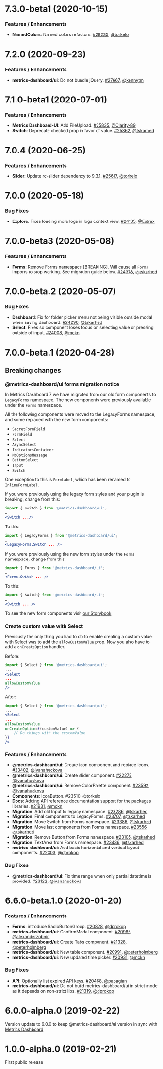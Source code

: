 # 7.3.0-beta1 (2020-10-15)

### Features / Enhancements

- **NamedColors**: Named colors refactors. [#28235](https://github.com/metrics-dashboard/metrics-dashboard/pull/28235), [@torkelo](https://github.com/torkelo)

# 7.2.0 (2020-09-23)

### Features / Enhancements

- **metrics-dashboard/ui**: Do not bundle jQuery. [#27667](https://github.com/metrics-dashboard/metrics-dashboard/pull/27667), [@kennytm](https://github.com/kennytm)

# 7.1.0-beta1 (2020-07-01)

### Features / Enhancements

- **Metrics Dashboard-UI**: Add FileUpload. [#25835](https://github.com/metrics-dashboard/metrics-dashboard/pull/25835), [@Clarity-89](https://github.com/Clarity-89)
- **Switch**: Deprecate checked prop in favor of value. [#25862](https://github.com/metrics-dashboard/metrics-dashboard/pull/25862), [@tskarhed](https://github.com/tskarhed)

# 7.0.4 (2020-06-25)

### Features / Enhancements

- **Slider**: Update rc-slider dependency to 9.3.1. [#25617](https://github.com/metrics-dashboard/metrics-dashboard/pull/25617), [@torkelo](https://github.com/torkelo)

# 7.0.0 (2020-05-18)

### Bug Fixes

- **Explore**: Fixes loading more logs in logs context view. [#24135](https://github.com/metrics-dashboard/metrics-dashboard/pull/24135), [@Estrax](https://github.com/Estrax)

# 7.0.0-beta3 (2020-05-08)

### Features / Enhancements

- **Forms**: Remove Forms namespace [BREAKING]. Will cause all `Forms` imports to stop working. See migration guide below. [#24378](https://github.com/metrics-dashboard/metrics-dashboard/pull/24378), [@tskarhed](https://github.com/tskarhed)

# 7.0.0-beta.2 (2020-05-07)

### Bug Fixes

- **Dashboard**: Fix for folder picker menu not being visible outside modal when saving dashboard. [#24296](https://github.com/metrics-dashboard/metrics-dashboard/pull/24296), [@tskarhed](https://github.com/tskarhed)
- **Select**: Fixes so component loses focus on selecting value or pressing outside of input. [#24008](https://github.com/metrics-dashboard/metrics-dashboard/pull/24008), [@mckn](https://github.com/mckn)

# 7.0.0-beta.1 (2020-04-28)

## Breaking changes

### @metrics-dashboard/ui forms migration notice

In Metrics Dashboard 7 we have migrated from our old form components to `LegacyForms` namespace. The new components were previously available under the `Forms` namespace.

All the following components were moved to the LegacyForms namespace, and some replaced with the new form components:

- `SecretFormField`
- `FormField`
- `Select`
- `AsyncSelect`
- `IndicatorsContainer`
- `NoOptionsMessage`
- `ButtonSelect`
- `Input`
- `Switch`

One exception to this is `FormLabel`, which has been renamed to `InlineFormLabel`.

If you were previously using the legacy form styles and your plugin is breaking, change from this:

```jsx
import { Switch } from '@metrics-dashboard/ui';
…
<Switch .../>
```

To this:

```jsx
import { LegacyForms } from '@metrics-dashboard/ui';
…
<LegacyForms.Switch ... />
```

If you were previously using the new form styles under the `Forms` namespace, change from this:

```jsx
import { Forms } from '@metrics-dashboard/ui';
…
<Forms.Switch ... />
```

To this:

```jsx
import { Switch} from '@metrics-dashboard/ui';
…
<Switch ... />
```

To see the new form components visit [our Storybook](https://developers.metrics-dashboard.com/ui)

### Create custom value with Select

Previously the only thing you had to do to enable creating a custom value with Select was to add the `allowCustomValue` prop. Now you also have to add a `onCreateOption` handler.

Before:

```jsx
import { Select } from '@metrics-dashboard/ui';
...
<Select
...
allowCustomValue
/>

```

After:

```jsx
import { Select } from '@metrics-dashboard/ui';
...
<Select
...
allowCustomValue
onCreateOption={(customValue) => {
    // Do things with the customValue
}}
/>

```

### Features / Enhancements

- **@metrics-dashboard/ui**: Create Icon component and replace icons. [#23402](https://github.com/metrics-dashboard/metrics-dashboard/pull/23402), [@ivanahuckova](https://github.com/ivanahuckova)
- **@metrics-dashboard/ui**: Create slider component. [#22275](https://github.com/metrics-dashboard/metrics-dashboard/pull/22275), [@ivanahuckova](https://github.com/ivanahuckova)
- **@metrics-dashboard/ui**: Remove ColorPalette component. [#23592](https://github.com/metrics-dashboard/metrics-dashboard/pull/23592), [@ivanahuckova](https://github.com/ivanahuckova)
- **Components**: IconButton. [#23510](https://github.com/metrics-dashboard/metrics-dashboard/pull/23510), [@torkelo](https://github.com/torkelo)
- **Docs**: Adding API reference documentation support for the packages libraries. [#21931](https://github.com/metrics-dashboard/metrics-dashboard/pull/21931), [@mckn](https://github.com/mckn)
- **Migration**: Add old Input to legacy namespace. [#23286](https://github.com/metrics-dashboard/metrics-dashboard/pull/23286), [@tskarhed](https://github.com/tskarhed)
- **Migration**: Final components to LegacyForms. [#23707](https://github.com/metrics-dashboard/metrics-dashboard/pull/23707), [@tskarhed](https://github.com/tskarhed)
- **Migration**: Move Switch from Forms namespace. [#23386](https://github.com/metrics-dashboard/metrics-dashboard/pull/23386), [@tskarhed](https://github.com/tskarhed)
- **Migration**: Move last components from Forms namespace. [#23556](https://github.com/metrics-dashboard/metrics-dashboard/pull/23556), [@tskarhed](https://github.com/tskarhed)
- **Migration**: Remove Button from Forms namespace. [#23105](https://github.com/metrics-dashboard/metrics-dashboard/pull/23105), [@tskarhed](https://github.com/tskarhed)
- **Migration**: TextArea from Forms namespace. [#23436](https://github.com/metrics-dashboard/metrics-dashboard/pull/23436), [@tskarhed](https://github.com/tskarhed)
- **metrics-dashboard/ui**: Add basic horizontal and vertical layout components. [#22303](https://github.com/metrics-dashboard/metrics-dashboard/pull/22303), [@dprokop](https://github.com/dprokop)

### Bug Fixes

- **@metrics-dashboard/ui**: Fix time range when only partial datetime is provided. [#23122](https://github.com/metrics-dashboard/metrics-dashboard/pull/23122), [@ivanahuckova](https://github.com/ivanahuckova)

# 6.6.0-beta.1.0 (2020-01-20)

### Features / Enhancements

- **Forms**: introduce RadioButtonGroup. [#20828](https://github.com/metrics-dashboard/metrics-dashboard/pull/20828), [@dprokop](https://github.com/dprokop)
- **metrics-dashboard/ui**: ConfirmModal component. [#20965](https://github.com/metrics-dashboard/metrics-dashboard/pull/20965), [@alexanderzobnin](https://github.com/alexanderzobnin)
- **metrics-dashboard/ui**: Create Tabs component. [#21328](https://github.com/metrics-dashboard/metrics-dashboard/pull/21328), [@peterholmberg](https://github.com/peterholmberg)
- **metrics-dashboard/ui**: New table component. [#20991](https://github.com/metrics-dashboard/metrics-dashboard/pull/20991), [@peterholmberg](https://github.com/peterholmberg)
- **metrics-dashboard/ui**: New updated time picker. [#20931](https://github.com/metrics-dashboard/metrics-dashboard/pull/20931), [@mckn](https://github.com/mckn)

### Bug Fixes

- **API**: Optionally list expired API keys. [#20468](https://github.com/metrics-dashboard/metrics-dashboard/pull/20468), [@papagian](https://github.com/papagian)
- **metrics-dashboard/ui**: Do not build metrics-dashboard/ui in strict mode as it depends on non-strict libs. [#21319](https://github.com/metrics-dashboard/metrics-dashboard/pull/21319), [@dprokop](https://github.com/dprokop)

# 6.0.0-alpha.0 (2019-02-22)

Version update to 6.0.0 to keep @metrics-dashboard/ui version in sync with [Metrics Dashboard](https://github.com/metrics-dashboard/metrics-dashboard)

# 1.0.0-alpha.0 (2019-02-21)

First public release
